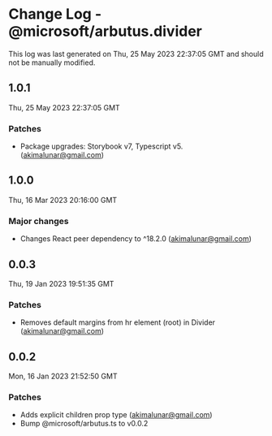 # Change Log - @microsoft/arbutus.divider

This log was last generated on Thu, 25 May 2023 22:37:05 GMT and should not be manually modified.

<!-- Start content -->

## 1.0.1

Thu, 25 May 2023 22:37:05 GMT

### Patches

- Package upgrades: Storybook v7, Typescript v5. (akimalunar@gmail.com)

## 1.0.0

Thu, 16 Mar 2023 20:16:00 GMT

### Major changes

- Changes React peer dependency to ^18.2.0 (akimalunar@gmail.com)

## 0.0.3

Thu, 19 Jan 2023 19:51:35 GMT

### Patches

- Removes default margins from hr element (root) in Divider (akimalunar@gmail.com)

## 0.0.2

Mon, 16 Jan 2023 21:52:50 GMT

### Patches

- Adds explicit children prop type (akimalunar@gmail.com)
- Bump @microsoft/arbutus.ts to v0.0.2
